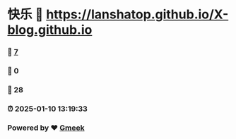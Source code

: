 # 快乐 :link: https://lanshatop.github.io/X-blog.github.io 
### :page_facing_up: [7](https://lanshatop.github.io/X-blog.github.io/tag.html) 
### :speech_balloon: 0 
### :hibiscus: 28 
### :alarm_clock: 2025-01-10 13:19:33 
### Powered by :heart: [Gmeek](https://github.com/Meekdai/Gmeek)
